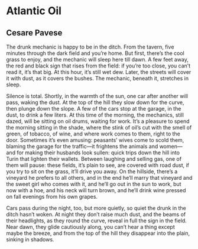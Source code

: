 # Atlantic Oil
## Cesare Pavese
The drunk mechanic is happy to be in the ditch.
From the tavern, five minutes through the dark field
and you’re home. But first, there’s the cool grass
to enjoy, and the mechanic will sleep here till dawn.
A few feet away, the red and black sign that rises
from the field: if you’re too close, you can’t read it,
it’s that big. At this hour, it’s still wet dew.
Later, the streets will cover it with dust, as it covers
the bushes. The mechanic, beneath it, stretches in sleep.

Silence is total. Shortly, in the warmth of the sun,
one car after another will pass, waking the dust.
At the top of the hill they slow down for the curve,
then plunge down the slope. A few of the cars
stop at the garage, in the dust, to drink a few liters.
At this time of the morning, the mechanics, still dazed,
will be sitting on oil drums, waiting for work.
It’s a pleasure to spend the morning sitting in the shade,
where the stink of oil’s cut with the smell of green,
of tobacco, of wine, and where work comes to them,
right to the door. Sometimes it’s even amusing:
peasants’ wives come to scold them, blaming the garage
for the traffic—it frightens the animals and women—
and for making their husbands look sullen: quick trips
down the hill into Turin that lighten their wallets.
Between laughing and selling gas, one of them will pause:
these fields, it’s plain to see, are covered with road dust,
if you try to sit on the grass, it’ll drive you away.
On the hillside, there’s a vineyard he prefers to all others,
and in the end he’ll marry that vineyard and the sweet girl
who comes with it, and he’ll go out in the sun to work,
but now with a hoe, and his neck will turn brown,
and he’ll drink wine pressed on fall evenings from his own grapes.

Cars pass during the night, too, but more quietly,
so quiet the drunk in the ditch hasn’t woken. At night
they don’t raise much dust, and the beams of their headlights,
as they round the curve, reveal in full the sign in the field.
Near dawn, they glide cautiously along, you can’t hear a thing
except maybe the breeze, and from the top of the hill
they disappear into the plain, sinking in shadows.